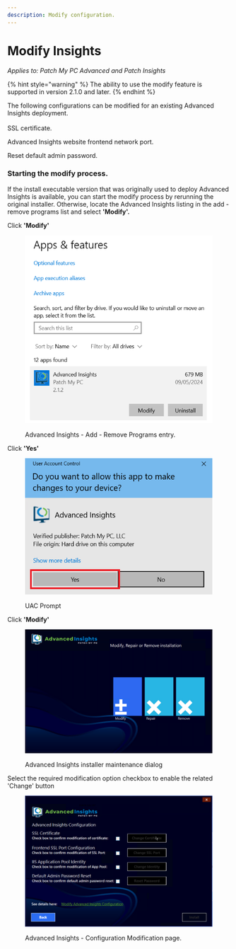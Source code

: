 ```yaml
---
description: Modify configuration.
---
```


# Modify Insights

_Applies to: Patch My PC Advanced and Patch Insights_

{% hint style="warning" %}
The ability to use the modify feature is supported in version 2.1.0 and later.
{% endhint %}

The following configurations can be modified for an existing Advanced Insights deployment.\
\
SSL certificate.

Advanced Insights website frontend network port.

Reset default admin password.

### **Starting the modify process.** <a href="#starting-the-modify-process" id="starting-the-modify-process"></a>

If the install executable version that was originally used to deploy Advanced Insights is available, you can start the modify process by rerunning the original installer. Otherwise, locate the Advanced Insights listing in the add - remove programs list and select **'Modify'.**

Click **'Modify'**

<figure><img src="../../_images/gitbook/image (716).png" alt=""><figcaption><p>Advanced Insights - Add - Remove Programs entry.</p></figcaption></figure>

Click **'Yes'**

<figure><img src="../../_images/gitbook/image (717).png" alt=""><figcaption><p>UAC Prompt</p></figcaption></figure>

Click **'Modify'**

<figure><img src="../../_images/gitbook/image (718).png" alt=""><figcaption><p>Advanced Insights installer maintenance dialog</p></figcaption></figure>

Select the required modification option checkbox to enable the related 'Change' button

<figure><img src="../../_images/gitbook/vmconnect_w0AaMZPkHy.png" alt=""><figcaption><p>Advanced Insights - Configuration Modification page.</p></figcaption></figure>
